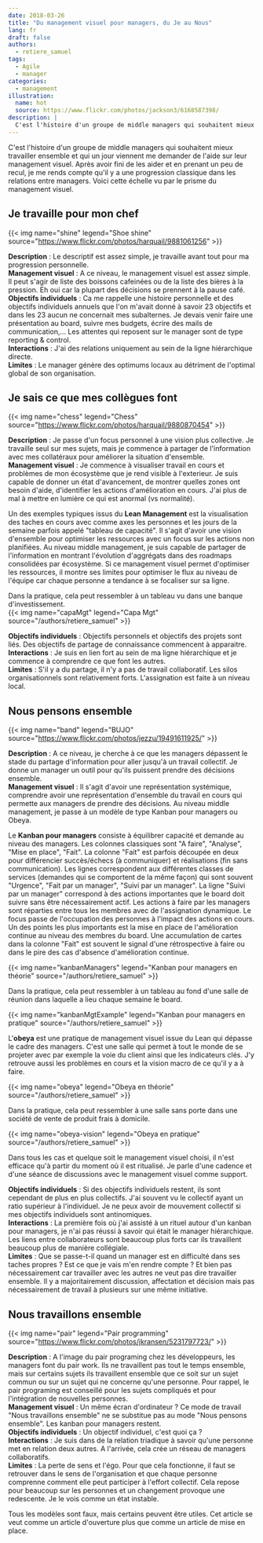 ```yaml
---
date: 2018-03-26
title: "Du management visuel pour managers, du Je au Nous"
lang: fr
draft: false
authors:
  - retiere_samuel
tags:
  - Agile
  - manager
categories:
  - management
illustration:
  name: hot
  source: https://www.flickr.com/photos/jackson3/6168587398/
description: |
  C'est l'histoire d'un groupe de middle managers qui souhaitent mieux travailler ensemble et qui un jour viennent me demander de l'aide sur leur management visuel. Après avoir fini de les aider et en prenant un peu de recul, je me rends compte qu'il y a une progression classique dans les relations entre managers. Voici cette échelle vu par le prisme du management visuel.
---
```


C'est l'histoire d'un groupe de middle managers qui souhaitent mieux travailler ensemble et qui un jour viennent me demander de l'aide sur leur management visuel. Après avoir fini de les aider et en prenant un peu de recul, je me rends compte qu'il y a une progression classique dans les relations entre managers. Voici cette échelle vu par le prisme du management visuel.

## Je travaille pour mon chef

{{< img name="shine" legend="Shoe shine" source="https://www.flickr.com/photos/harquail/9881061256" >}}

**Description** : Le descriptif est assez simple, je travaille avant tout pour ma progression personnelle.<br>
**Management visuel** : A ce niveau, le management visuel est assez simple. Il peut s'agir de liste des boissons cafeinées ou de la liste des bières à la pression. Eh oui car la plupart des décisions se prennent à la pause café.<br>
**Objectifs individuels** : Ca me rappelle une histoire personnelle et des objectifs individuels annuels que l'on m'avait donné à savoir 23 objectifs et dans les 23 aucun ne concernait mes subalternes. Je devais venir faire une présentation au board, suivre mes budgets, écrire des mails de communication,... Les attentes qui reposent sur le manager sont de type reporting & control.<br>
**Interactions** : J'ai des relations uniquement au sein de la ligne hiérarchique directe.<br>
**Limites** : Le manager génère des optimums locaux au détriment de l'optimal global de son organisation.<br>

## Je sais ce que mes collègues font

{{< img name="chess" legend="Chess" source="https://www.flickr.com/photos/harquail/9880870454" >}}

**Description** : Je passe d'un focus personnel à une vision plus collective. Je travaille seul sur mes sujets, mais je commence à partager de l'information avec mes collatéraux pour améliorer la situation d'ensemble.<br>
**Management visuel** : Je commence à visualiser travail en cours et problèmes de mon écosystème que je rend visible à l'exterieur. Je suis capable de donner un état d'avancement, de montrer quelles zones ont besoin d'aide, d'identifier les actions d'amélioration en cours. J'ai plus de mal à mettre en lumière ce qui est anormal (vs normalité).<br>

Un des exemples typiques issus du **Lean Management** est la visualisation des taches en cours avec comme axes les personnes et les jours de la semaine parfois appelé "tableau de capacité". Il s'agit d'avoir une vision d'ensemble pour optimiser les ressources avec un focus sur les actions non planifiées. Au niveau middle management, je suis capable de partager de l'information en montrant l'évolution d'aggrégats dans des roadmaps consolidées par écosystème. Si ce management visuel permet d'optimiser les ressources, il montre ses limites pour optimiser le flux au niveau de l'équipe car chaque personne a tendance à se focaliser sur sa ligne.<br>

Dans la pratique, cela peut ressembler à un tableau vu dans une banque d'investissement.<br>
{{< img name="capaMgt" legend="Capa Mgt" source="/authors/retiere_samuel" >}}

**Objectifs individuels** : Objectifs personnels et objectifs des projets sont liés. Des objectifs de partage de connaissance commencent à apparaitre.<br>
**Interactions** : Je suis en lien fort au sein de ma ligne hiérarchique et je commence à comprendre ce que font les autres.<br>
**Limites** : S'il y a du partage, il n'y a pas de travail collaboratif. Les silos organisationnels sont relativement forts. L'assignation est faite à un niveau local.<br>

## Nous pensons ensemble

{{< img name="band" legend="BUJO" source="https://www.flickr.com/photos/jezzu/19491611925/" >}}

**Description** : A ce niveau, je cherche à ce que les managers dépassent le stade du partage d'information pour aller jusqu'à un travail collectif. Je donne un manager un outil pour qu'ils puissent prendre des décisions ensemble.<br>
**Management visuel** : Il s'agit d'avoir une représentation systémique, comprendre avoir une représentation d'ensemble du travail en cours qui permette aux managers de prendre des décisions. Au niveau middle management, je passe à un modèle de type Kanban pour managers ou Obeya.<br>

Le **Kanban pour managers** consiste à équilibrer capacité et demande au niveau des managers. Les colonnes classiques sont "A faire", "Analyse", "Mise en place", "Fait". La colonne "Fait" est parfois découpée en deux pour différencier succès/échecs (à communiquer) et réalisations (fin sans communication). Les lignes correspondent aux différentes classes de services (demandes qui se comportent de la même façon) qui sont souvent "Urgence", "Fait par un manager", "Suivi par un manager". La ligne "Suivi par un manager" correspond à des actions importantes que le board doit suivre sans être nécessairement actif. Les actions à faire par les managers sont réparties entre tous les membres avec de l'assignation dynamique. Le focus passe de l'occupation des personnes à l'impact des actions en cours. Un des points les plus importants est la mise en place de l'amélioration continue au niveau des membres du board. Une accumulation de cartes dans la colonne "Fait" est souvent le signal d'une rétrospective à faire ou dans le pire des cas d'absence d'amélioration continue.<br>

{{< img name="kanbanManagers" legend="Kanban pour managers en théorie" source="/authors/retiere_samuel" >}}

Dans la pratique, cela peut ressembler à un tableau au fond d'une salle de réunion dans laquelle a lieu chaque semaine le board.<br>

{{< img name="kanbanMgtExample" legend="Kanban pour managers en pratique" source="/authors/retiere_samuel" >}}

L'**obeya** est une pratique de management visuel issue du Lean qui dépasse le cadre des managers. C'est une salle qui permet à tout le monde de se projeter avec par exemple la voie du client ainsi que les indicateurs clés. J'y retrouve aussi les problèmes en cours et la vision macro de ce qu'il y a à faire.

{{< img name="obeya" legend="Obeya en théorie" source="/authors/retiere_samuel" >}}

Dans la pratique, cela peut ressembler à une salle sans porte dans une société de vente de produit frais à domicile.

{{< img name="obeya-vision" legend="Obeya en pratique" source="/authors/retiere_samuel" >}}

Dans tous les cas et quelque soit le management visuel choisi, il n'est efficace qu'à partir du moment où il est ritualisé. Je parle d'une cadence et d'une séance de discussions avec le management visuel comme support.

**Objectifs individuels** : Si des objectifs individuels restent, ils sont cependant de plus en plus collectifs. J'ai souvent vu le collectif ayant un ratio supérieur à l'individuel. Je ne peux avoir de mouvement collectif si mes objectifs individuels sont antinomiques.<br>
**Interactions** : La première fois où j'ai assisté à un rituel autour d'un kanban pour managers, je n'ai pas réussi à savoir qui était le manager hiérarchique. Les liens entre collaborateurs sont beaucoup plus forts car ils travaillent beaucoup plus de manière collégiale.<br>
**Limites** : Que se passe-t-il quand un manager est en difficulté dans ses taches propres ? Est ce que je vais m'en rendre compte ? Et bien pas nécessairement car travailler avec les autres ne veut pas dire travailler ensemble. Il y a majoritairement discussion, affectation et décision mais pas nécessairement de travail à plusieurs sur une même initiative.<br>

## Nous travaillons ensemble

{{< img name="pair" legend="Pair programming" source="https://www.flickr.com/photos/jkransen/5231797723/" >}}

**Description** : A l'image du pair programing chez les développeurs, les managers font du pair work. Ils ne travaillent pas tout le temps ensemble, mais sur certains sujets ils travaillent ensemble que ce soit sur un sujet commun ou sur un sujet qui ne concerne qu'une personne. Pour rappel, le pair programing est conseillé pour les sujets compliqués et pour l'intégration de nouvelles personnes.<br>
**Management visuel** :  Un même écran d'ordinateur ? Ce mode de travail "Nous travaillons ensemble" ne se substitue pas au mode "Nous pensons ensemble". Les kanban pour managers restent.<br>
**Objectifs individuels** : Un objectif individuel, c'est quoi ça ?<br>
**Interactions** :  Je suis dans de la relation triadique à savoir qu'une personne met en relation deux autres. A l'arrivée, cela crée un réseau de managers collaboratifs.<br>
**Limites** : La perte de sens et l'égo. Pour que cela fonctionne, il faut se retrouver dans le sens de l'organisation et que chaque personne comprenne comment elle peut participer à l'effort collectif. Cela repose pour beaucoup sur les personnes et un changement provoque une redescente. Je le vois comme un état instable.<br>

Tous les modèles sont faux, mais certains peuvent être utiles. Cet article se veut comme un article d'ouverture plus que comme un article de mise en place.